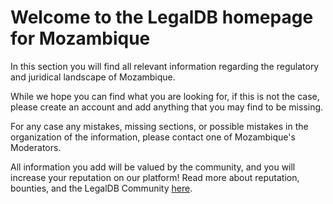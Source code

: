 <!-- TITLE: Mozambique -->
<!-- SUBTITLE: Welcome to the legalDB home of Mozambique -->

# Welcome to the LegalDB homepage for Mozambique

In this section you will find all relevant information regarding the regulatory and juridical landscape of Mozambique.

While we hope you can find what you are looking for, if this is not the case, please create an account and add anything that you may find to be missing.

For any case any mistakes, missing sections, or possible mistakes in the organization of the information, please contact one of Mozambique's Moderators.

All information you add will be valued by the community, and you will increase your reputation on our platform! Read more about reputation, bounties, and the LegalDB Community [here](http://legaldb.herokuapp.com/legaldb/community).
